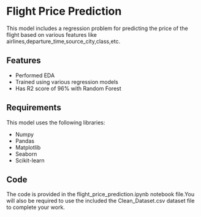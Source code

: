
# Flight Price Prediction 

This model includes a regression problem for predicting the price of the flight based on various features like airlines,departure_time,source_city,class,etc.



## Features

- Performed EDA
- Trained using various regression models
- Has R2 score of 96% with Random Forest



## Requirements
This model uses the following libraries:
* Numpy
* Pandas
* Matplotlib
* Seaborn
* Scikit-learn


## Code
The code is provided in the flight_price_prediction.ipynb notebook file.You will also be required to use the included the Clean_Dataset.csv dataset file to complete your work.